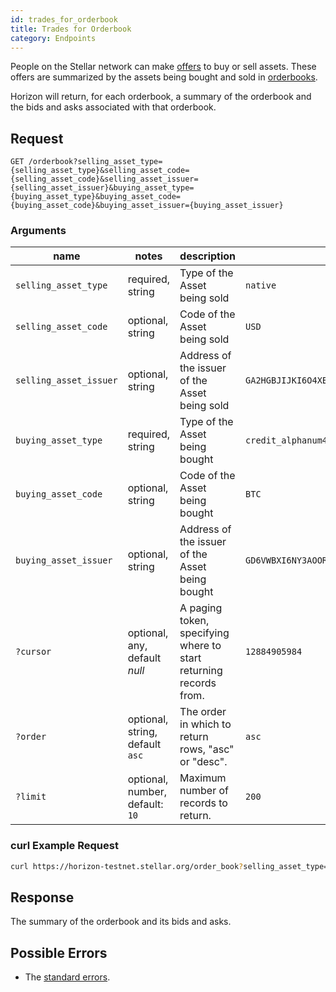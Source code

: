 ```yaml
---
id: trades_for_orderbook
title: Trades for Orderbook
category: Endpoints
---
```


People on the Stellar network can make [offers](./resources/offer.md) to buy or sell assets.  These offers are summarized by the assets being bought and sold in [orderbooks](./resources/orderbook.md).  

Horizon will return, for each orderbook, a summary of the orderbook and the bids and asks associated with that orderbook.

## Request

```
GET /orderbook?selling_asset_type={selling_asset_type}&selling_asset_code={selling_asset_code}&selling_asset_issuer={selling_asset_issuer}&buying_asset_type={buying_asset_type}&buying_asset_code={buying_asset_code}&buying_asset_issuer={buying_asset_issuer}
```

### Arguments

| name | notes | description | example |
| ---- | ----- | ----------- | ------- |
| `selling_asset_type` | required, string | Type of the Asset being sold | `native` |
| `selling_asset_code` | optional, string | Code of the Asset being sold | `USD` |
| `selling_asset_issuer` | optional, string | Address of the issuer of the Asset being sold | `GA2HGBJIJKI6O4XEM7CZWY5PS6GKSXL6D34ERAJYQSPYA6X6AI7HYW36` |
| `buying_asset_type` | required, string | Type of the Asset being bought | `credit_alphanum4` |
| `buying_asset_code` | optional, string | Code of the Asset being bought | `BTC` |
| `buying_asset_issuer` | optional, string | Address of the issuer of the Asset being bought | `GD6VWBXI6NY3AOOR55RLVQ4MNIDSXE5JSAVXUTF35FRRI72LYPI3WL6Z` |
| `?cursor` | optional, any, default _null_ | A paging token, specifying where to start returning records from. | `12884905984` |
| `?order`  | optional, string, default `asc` | The order in which to return rows, "asc" or "desc". | `asc` |
| `?limit`  | optional, number, default: `10` | Maximum number of records to return. | `200` |

### curl Example Request

```sh
curl https://horizon-testnet.stellar.org/order_book?selling_asset_type=native&buying_asset_type=credit_alphanum4&buying_asset_code=USD&buying_asset_issuer=GC23QF2HUE52AMXUFUH3AYJAXXGXXV2VHXYYR6EYXETPKDXZSAW67XO4
```

## Response

The summary of the orderbook and its bids and asks.

## Possible Errors

- The [standard errors](../guide/errors.md#Standard_Errors).
